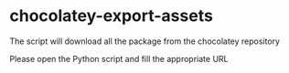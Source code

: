 # chocolatey-export-assets

The script will download all the package from the chocolatey repository

Please open the Python script and fill the appropriate URL
